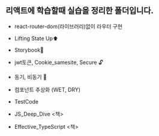 ## **리액트에 학습할때 실습을 정리한 폴더입니다.**

- react-router-dom(라이브러리)없이 라우터 구현

- Lifting State Up⬆

- Storybook📕

- jwt토큰, Cookie_samesite, Secure 🔓

- 동기, 비동기 🔀

- 컴포넌트 추상화 (WET, DRY)

- TestCode

- JS_Deep_Dive <책>

- Effective_TypeScript <책>
